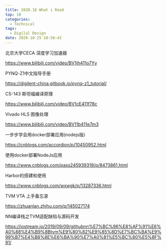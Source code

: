 ```yaml
---
title: 2020.10 What i Read
top: 10
categories:
  - Technical
tags:
  - Digilal Design
date: 2020-10-25 18:58:43
---
```


北京大学CECA 深度学习加速器 

https://www.bilibili.com/video/BV1ih411o7Yy

PYNQ-Z1中文指导手册

https://digilent-china.gitbook.io/pynq-z1_tutorial/

CS-143 斯坦福编译原理

https://www.bilibili.com/video/BV1cE411f78c

<!-- more -->

Vivado HLS 图像处理

https://www.bilibili.com/video/BV11b411e7m3

一步步学会用docker部署应用(nodejs版)

https://cnblogs.com/accordion/p/10450952.html

使用docker部署NodeJs应用

https://www.cnblogs.com/pass245939319/p/8473861.html

Harbor的搭建和使用

https://www.cnblogs.com/wxwgk/p/13287336.html

TVM VTA 上手备忘录

https://zhuanlan.zhihu.com/p/145027174

NN编译栈之TVM适配缺陷与源码开发

https://iostream.io/2019/09/09/githubnn%E7%BC%96%E8%AF%91%E6%A0%88%E4%B9%8Btvm%E9%80%82%E9%85%8D%E7%BC%BA%E9%99%B7%E4%B8%8E%E6%BA%90%E7%A0%81%E5%BC%80%E5%8F%91/